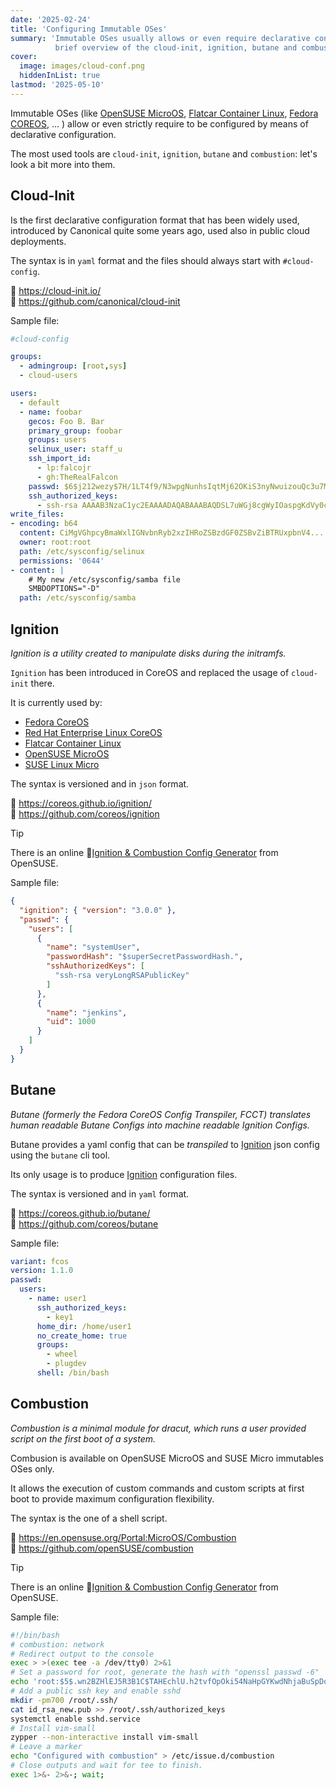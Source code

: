 ```yaml
---
date: '2025-02-24'
title: 'Configuring Immutable OSes'
summary: 'Immutable OSes usually allows or even require declarative configuration:
          brief overview of the cloud-init, ignition, butane and combustion tools and formats'
cover:
  image: images/cloud-conf.png
  hiddenInList: true
lastmod: '2025-05-10'
---
```


Immutable OSes (like
[OpenSUSE MicroOS](https://microos.opensuse.org/),
[Flatcar Container Linux](https://www.flatcar.org/),
[Fedora COREOS](https://fedoraproject.org/coreos/), ... )
allow or even strictly require to be configured by means of declarative configuration.

The most used tools are `cloud-init`, `ignition`, `butane` and `combustion`: let's look a bit more into them.

## Cloud-Init
Is the first declarative configuration format that has been widely used, introduced by Canonical quite some years ago, used also in public cloud deployments.

The syntax is in `yaml` format and the files should always start with `#cloud-config`.

:memo: https://cloud-init.io/  
:floppy_disk: https://github.com/canonical/cloud-init

Sample file:
```yaml
#cloud-config

groups:
  - admingroup: [root,sys]
  - cloud-users

users:
  - default
  - name: foobar
    gecos: Foo B. Bar
    primary_group: foobar
    groups: users
    selinux_user: staff_u
    ssh_import_id:
      - lp:falcojr
      - gh:TheRealFalcon
    passwd: $6$j212wezy$7H/1LT4f9/N3wpgNunhsIqtMj62OKiS3nyNwuizouQc3u7MbYCarYeAHWYPYb2FT.lbioDm2RrkJPb9BZMN1O/
    ssh_authorized_keys:
      - ssh-rsa AAAAB3NzaC1yc2EAAAADAQABAAABAQDSL7uWGj8cgWyIOaspgKdVy0cKJ+UTjfv7jBOjG2H/GN8bJVXy72XAvnhM0dUM+CCs8FOf0YlPX+Frvz2hKInrmRhZVwRSL129PasD12MlI3l44u6IwS1o/W86Q+tkQYEljtqDOo0a+cOsaZkvUNzUyEXUwz/lmYa6G4hMKZH4NBj7nbAAF96wsMCoyNwbWryBnDYUr6wMbjRR1J9Pw7Xh7WRC73wy4Va2YuOgbD3V/5ZrFPLbWZW/7TFXVrql04QVbyei4aiFR5n//GvoqwQDNe58LmbzX/xvxyKJYdny2zXmdAhMxbrpFQsfpkJ9E/H5w0yOdSvnWbUoG5xNGoOB csmith@fringe
write_files:
- encoding: b64
  content: CiMgVGhpcyBmaWxlIGNvbnRyb2xzIHRoZSBzdGF0ZSBvZiBTRUxpbnV4...
  owner: root:root
  path: /etc/sysconfig/selinux
  permissions: '0644'
- content: |
    # My new /etc/sysconfig/samba file
    SMBDOPTIONS="-D"
  path: /etc/sysconfig/samba
```

## Ignition
*Ignition is a utility created to manipulate disks during the initramfs.*

`Ignition` has been introduced in CoreOS and replaced the usage of `cloud-init` there.

It is currently used by:
* [Fedora CoreOS](https://fedoraproject.org/coreos/)
* [Red Hat Enterprise Linux CoreOS](https://docs.openshift.com/container-platform/4.17/architecture/architecture-rhcos.html)
* [Flatcar Container Linux](https://www.flatcar.org/)
* [OpenSUSE MicroOS](https://microos.opensuse.org/)
* [SUSE Linux Micro](https://www.suse.com/products/micro/)

The syntax is versioned and in `json` format.

:memo: https://coreos.github.io/ignition/  
:floppy_disk: https://github.com/coreos/ignition

>[!Tip]
There is an online :link:[Ignition & Combustion Config Generator](https://opensuse.github.io/fuel-ignition/)
from OpenSUSE.

Sample file:
```json
{
  "ignition": { "version": "3.0.0" },
  "passwd": {
    "users": [
      {
        "name": "systemUser",
        "passwordHash": "$superSecretPasswordHash.",
        "sshAuthorizedKeys": [
          "ssh-rsa veryLongRSAPublicKey"
        ]
      },
      {
        "name": "jenkins",
        "uid": 1000
      }
    ]
  }
}
```

## Butane
*Butane (formerly the Fedora CoreOS Config Transpiler, FCCT) translates human readable Butane Configs into machine readable Ignition Configs.*

Butane provides a yaml config that can be *transpiled* to [Ignition](#ignition) json config using the `butane` cli tool.

Its only usage is to produce [Ignition](#ignition) configuration files.

The syntax is versioned and in `yaml` format.

:memo: https://coreos.github.io/butane/  
:floppy_disk: https://github.com/coreos/butane

Sample file:
```yaml
variant: fcos
version: 1.1.0
passwd:
  users:
    - name: user1
      ssh_authorized_keys:
        - key1
      home_dir: /home/user1
      no_create_home: true
      groups:
        - wheel
        - plugdev
      shell: /bin/bash
```

## Combustion
*Combustion is a minimal module for dracut, which runs a user provided script on the first boot of a system.*

Combusion is available on OpenSUSE MicroOS and SUSE Micro immutables OSes only.

It allows the execution of custom commands and custom scripts at first boot to provide maximum configuration
flexibility.

The syntax is the one of a shell script.

:memo: https://en.opensuse.org/Portal:MicroOS/Combustion  
:floppy_disk: https://github.com/openSUSE/combustion

>[!Tip]
There is an online :link:[Ignition & Combustion Config Generator](https://opensuse.github.io/fuel-ignition/)
from OpenSUSE.


Sample file:
```sh
#!/bin/bash
# combustion: network
# Redirect output to the console
exec > >(exec tee -a /dev/tty0) 2>&1
# Set a password for root, generate the hash with "openssl passwd -6"
echo 'root:$5$.wn2BZHlEJ5R3B1C$TAHEchlU.h2tvfOpOki54NaHpGYKwdNhjaBuSpDotD7' | chpasswd -e
# Add a public ssh key and enable sshd
mkdir -pm700 /root/.ssh/
cat id_rsa_new.pub >> /root/.ssh/authorized_keys
systemctl enable sshd.service
# Install vim-small
zypper --non-interactive install vim-small
# Leave a marker
echo "Configured with combustion" > /etc/issue.d/combustion
# Close outputs and wait for tee to finish.
exec 1>&- 2>&-; wait;
```


